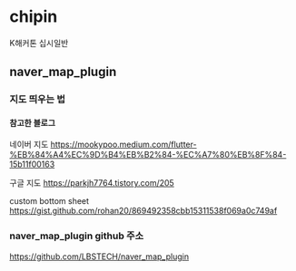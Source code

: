 # chipin
K해커톤 십시일반





## naver_map_plugin



### 지도 띄우는 법

#### 참고한 블로그
네이버 지도
https://mookypoo.medium.com/flutter-%EB%84%A4%EC%9D%B4%EB%B2%84-%EC%A7%80%EB%8F%84-15b11f00163

구글 지도
https://parkjh7764.tistory.com/205

custom bottom sheet
https://gist.github.com/rohan20/869492358cbb15311538f069a0c749af


### naver_map_plugin github 주소
https://github.com/LBSTECH/naver_map_plugin
